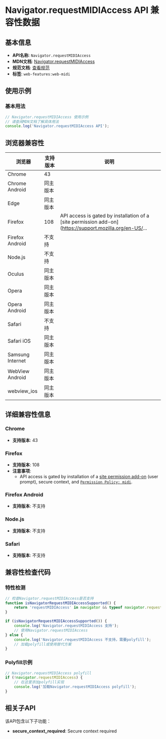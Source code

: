 # Navigator.requestMIDIAccess API 兼容性数据

## 基本信息

- **API名称**: `Navigator.requestMIDIAccess`
- **MDN文档**: [Navigator.requestMIDIAccess](https://developer.mozilla.org/docs/Web/API/Navigator/requestMIDIAccess)
- **规范文档**: [查看规范](https://webaudio.github.io/web-midi-api/#dom-navigator-requestmidiaccess)
- **标签**: `web-features:web-midi`

## 使用示例

### 基本用法

```javascript
// Navigator.requestMIDIAccess 使用示例
// 请查阅MDN文档了解具体用法
console.log('Navigator.requestMIDIAccess API');
```

## 浏览器兼容性

| 浏览器 | 支持版本 | 说明 |
|--------|----------|------|
| Chrome | 43 |  |
| Chrome Android | 同主版本 |  |
| Edge | 同主版本 |  |
| Firefox | 108 | API access is gated by installation of a [site permission add-on](https://support.mozilla.org/en-US/... |
| Firefox Android | 不支持 |  |
| Node.js | 不支持 |  |
| Oculus | 同主版本 |  |
| Opera | 同主版本 |  |
| Opera Android | 同主版本 |  |
| Safari | 不支持 |  |
| Safari iOS | 同主版本 |  |
| Samsung Internet | 同主版本 |  |
| WebView Android | 同主版本 |  |
| webview_ios | 同主版本 |  |

## 详细兼容性信息

### Chrome

- **支持版本**: 43

### Firefox

- **支持版本**: 108
- **注意事项**:
  - API access is gated by installation of a [site permission add-on](https://support.mozilla.org/en-US/kb/site-permission-add-ons) (user prompt), secure context, and [`Permission Policy: midi`](https://developer.mozilla.org/docs/Web/HTTP/Headers/Feature-Policy/midi).

### Firefox Android

- **支持版本**: 不支持

### Node.js

- **支持版本**: 不支持

### Safari

- **支持版本**: 不支持

## 兼容性检查代码

### 特性检测

```javascript
// 检查Navigator.requestMIDIAccess是否支持
function isNavigatorRequestMIDIAccessSupported() {
    return 'requestMIDIAccess' in navigator && typeof navigator.requestMIDIAccess === 'function';
}

if (isNavigatorRequestMIDIAccessSupported()) {
    console.log('Navigator.requestMIDIAccess 支持');
    // 使用Navigator.requestMIDIAccess
} else {
    console.log('Navigator.requestMIDIAccess 不支持，需要polyfill');
    // 加载polyfill或使用替代方案
}
```

### Polyfill示例

```javascript
// Navigator.requestMIDIAccess polyfill
if (!navigator.requestMIDIAccess) {
    // 在这里添加polyfill实现
    console.log('加载Navigator.requestMIDIAccess polyfill');
}
```

## 相关子API

该API包含以下子功能：

- **secure_context_required**: Secure context required

